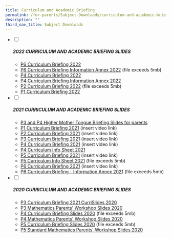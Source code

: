 ```yaml
---
title: Curriculum and Academic Briefing
permalink: /for-parents/Subject-Downloads/curriculum-and-academic-briefing/
description: ""
third_nav_title: Subject Downloads
---
```

<ul class="jekyllcodex_accordion">
  <li>
    <input type="checkbox" id="accordion1">
    <label for="accordion1"><h5>2022 CURRICULUM AND ACADEMIC BRIEFING SLIDES</h5></label>
    <div>
			<ul>
<li><a href="/files/P6%20Curriculum%20briefing%202022.pdf" target="_blank" rel="noopener">P6 Curriculum Briefing 2022</a></li>
<li><a href="INSERTFILEHERE" target="_blank" rel="noopener">P6 Curriculum Briefing Information Annex 2022</a> (file exceeds 5mb)</li>
<li><a href="/files/P4%20CURRICULUM%20BRIEFING%202022.pdf" target="_blank" rel="noopener">P4 Curriculum Briefing 2022</a></li>
<li><a href="/files/P4%20CURRICULUM%20INFO%20Annex%202022.pdf" target="_blank" rel="noopener">P4 Curriculum Briefing Information Annex 2022</a></li>
<li><a href="INSERTFILEHERE" target="_blank" rel="noopener">P2 Curriculum Briefing 2022</a> (file exceeds 5mb)</li>
<li><a href="/files/P1%20Curriculum%20Briefing%20Slides_2022.pdf" target="_blank" rel="noopener">P1 Curriculum Briefing 2022</a></li>
</ul>
    </div>
	</li>
	<li>
    <input type="checkbox" id="accordion2">
    <label for="accordion2"><h5>2021 CURRICULUM AND ACADEMIC BRIEFING SLIDES</h5></label>
    <div>
      <ul>
<li><a href="/files/P4%20CURRICULUM%20INFO%20SHEET.pdf" target="_blank" rel="noopener">P3 and P4 Higher Mother Tongue Briefing Slides for parents</a></li>
<li><a href="https://punggolcovepri-moe-edu-sg-admin.cwp.sg/qql/slot/u1242/2021%20Curriculum%20Briefing/P1%20Curriculum%20Briefing.mp4" target="_blank" rel="noopener">P1 Curriculum Briefing 2021</a> (insert video link)</li>
<li><a href="https://punggolcovepri-moe-edu-sg-admin.cwp.sg/qql/slot/u1242/2021%20Curriculum%20Briefing/P2%20Curriculum%20Briefing.mp4" target="_blank" rel="noopener">P2 Curriculum Briefing 2021</a> (insert video link)</li>
<li><a href="https://punggolcovepri-moe-edu-sg-admin.cwp.sg/qql/slot/u1242/2021%20Curriculum%20Briefing/P3%20Curriculum%20Briefing.mp4" target="_blank" rel="noopener">P3 Curriculum Briefing 2021</a> (insert video link)</li>
<li><a href="https://punggolcovepri-moe-edu-sg-admin.cwp.sg/qql/slot/u1242/2021%20Curriculum%20Briefing/P4%20Curriculum%20Briefing.mp4" target="_blank" rel="noopener">P4 Curriculum Briefing 2021</a> (insert video link)</li>
<li><a href="INSERTFILEHERE" target="_blank" rel="noopener">P4 Curriculum Info Sheet 2021</a></li>
<li><a href="https://punggolcovepri-moe-edu-sg-admin.cwp.sg/qql/slot/u1242/2021%20Curriculum%20Briefing/P5%20Curriculum%20Briefing%202021.mp4" target="_blank" rel="noopener">P5 Curriculum Briefing 2021</a> (insert video link)</li>
<li><a href="INSERTFILEHERE" target="_blank" rel="noopener">P5 Curriculum Info Sheet 2021</a> (file exceeds 5mb)</li>
<li><a href="https://punggolcovepri-moe-edu-sg-admin.cwp.sg/qql/slot/u1242/2021%20Curriculum%20Briefing/P6%20Curriculum%20Briefing%202021.mp4" target="_blank" rel="noopener">P6 Curriculum Briefing 2021</a> (insert video link)</li>
<li><a href="INSERTFILEHERE" target="_blank" rel="noopener">P6 Curriculum Briefing - Information Annex 2021</a> (file exceeds 5mb)</li>
</ul>
    </div>
	</li>
	<li>
    <input type="checkbox" id="accordion3">
		<label for="accordion3"><h5>2020 CURRICULUM AND ACADEMIC BRIEFING SLIDES</h5></label>
    <div>
      <ul>
<li><a href="/files/P3%20CURRICULUM%20BRIEFING%202020%20HANDOUT.pdf" target="_blank" rel="noopener">P3 Curriculum Briefing 2021 CurriSlides 2020</a></li>
<li><a href="/files/2020%20P3%20Mathematics%20Parents%20Workshop%20Handout.pdf" target="_blank" rel="noopener">P3 Mathematics Parents' Workshop Slides 2020</a></li>
<li><a href="insertfilehere" target="_blank" rel="noopener">P4 Curriculum Briefing Slides 2020</a> (file exceeds 5mb)</li>
<li><a href="/files/P4%20Mathematics%20Parents%20Workshop%202020%20Handout.pdf" target="_blank" rel="noopener">P4 Mathematics Parents' Workshop Slides 2020</a></li>
<li><a href="insertfilehere" target="">P5 Curriculum Briefing Slides 2020</a> (file exceeds 5mb)</li>
<li><a href="/files/P5%20Standard%20Mathematics%20Parents'%20Workshop%202020%20Handout.pdf" target="">P5 Standard Mathematics Parents' Workshop Slides 2020</a></li>
</ul>
    </div>
	</li>
</ul>